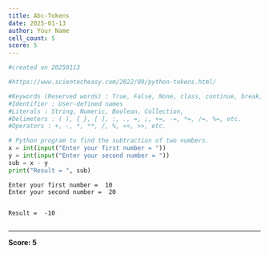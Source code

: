 ```yaml
---
title: Abc-Tokens
date: 2025-01-13
author: Your Name
cell_count: 5
score: 5
---
```


```python
#created on 20250113
```


```python
#https://www.scientecheasy.com/2022/09/python-tokens.html/
```


```python
#Keywords (Reserved words) : True, False, None, class, continue, break, if, elif, else, from, or, def, del, import, etc.
#Identifier : User-defined names
#Literals : String, Numeric, Boolean, Collection,
#Delimeters : ( ), { }, [ ], :, ., =, ;, +=, -=, *=, /=, %=, etc.
#Operators : +, -, *, **, /, %, <<, >>, etc.
```


```python
# Python program to find the subtraction of two numbers.
x = int(input("Enter your first number = "))
y = int(input("Enter your second number = "))
sub = x - y
print("Result = ", sub)

```

    Enter your first number =  10
    Enter your second number =  20


    Result =  -10



```python

```


---
**Score: 5**
